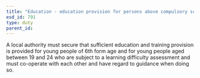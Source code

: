 ```yaml
---
title: "Education - education provision for persons above compulsory school age"
esd_id: 791
type: duty
parent_id:  
---
```


A local authority must secure that sufficient education and training provision is provided for young people of 6th form age and for young people aged between 19 and 24 who are subject to a learning difficulty assessment and must co-operate with each other and have regard to guidance when doing so.


